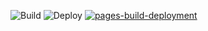 ![Build](https://github.com/cmedinilla/medinilla.me/actions/workflows/build.yml/badge.svg)
![Deploy](https://github.com/cmedinilla/medinilla.me/actions/workflows/deploy.yml/badge.svg)
[![pages-build-deployment](https://github.com/cmedinilla/medinilla.me/actions/workflows/pages/pages-build-deployment/badge.svg)](https://github.com/cmedinilla/medinilla.me/actions/workflows/pages/pages-build-deployment)